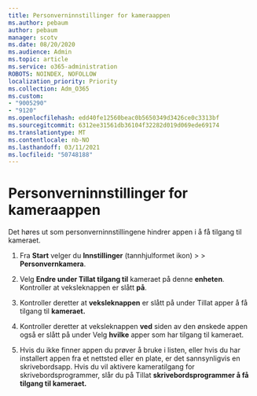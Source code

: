 ```yaml
---
title: Personverninnstillinger for kameraappen
ms.author: pebaum
author: pebaum
manager: scotv
ms.date: 08/20/2020
ms.audience: Admin
ms.topic: article
ms.service: o365-administration
ROBOTS: NOINDEX, NOFOLLOW
localization_priority: Priority
ms.collection: Adm_O365
ms.custom:
- "9005290"
- "9120"
ms.openlocfilehash: edd40fe12560beac0b5650349d3426ce0c3313bf
ms.sourcegitcommit: 6312ee31561db36104f32282d019d069ede69174
ms.translationtype: MT
ms.contentlocale: nb-NO
ms.lasthandoff: 03/11/2021
ms.locfileid: "50748188"
---
```

# <a name="camera-app-privacy-settings"></a>Personverninnstillinger for kameraappen

Det høres ut som personverninnstillingene hindrer appen i å få tilgang til kameraet.

1.  Fra **Start** velger du **Innstillinger** (tannhjulformet ikon) >   >  **Personvernkamera**.

2.  Velg **Endre under Tillat tilgang til** kameraet på denne **enheten**. Kontroller at veksleknappen er slått **på**.

3.  Kontroller deretter at **veksleknappen** er slått på under Tillat apper å få tilgang til **kameraet.**

4.  Kontroller deretter at veksleknappen **ved** siden av den ønskede appen også er slått på under Velg **hvilke** apper som har tilgang til kameraet.

5.  Hvis du ikke finner appen du prøver å bruke i listen, eller hvis du har installert appen fra et nettsted eller en plate, er det sannsynligvis en skrivebordsapp. Hvis du vil aktivere kameratilgang for skrivebordsprogrammer, slår du på Tillat **skrivebordsprogrammer å få tilgang til kameraet.**